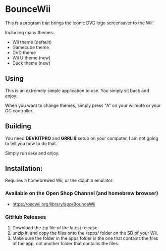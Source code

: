 # BounceWii


This is a program that brings the iconic DVD logo screensaver to the Wii!

Including many themes:

* Wii theme (default)
* Gamecube theme
* DVD theme
* Wii U theme (new)
* Duck theme (new) 

## Using

This is an extremely simple application to use. You simply sit back and enjoy. 

When you want to change themes, simply press "A" on your wiimote or your GC controller.

## Building
You need **DEVKITPRO** and **GRRLIB** setup on your computer, I am not going to tell you how to do that.

Simply run `make` and enjoy.


## Installation:
Requires a homebrewed Wii, or the dolphin emulator.

### Available on the Open Shop Channel (and homebrew browser)
- https://oscwii.org/library/app/BounceWii

### GitHub Releases
1. Download the zip file of the latest release.
2. unzip it, and copy the files onto the /apps/ folder on the SD of your Wii.
3. Make sure the folder in the apps folder is the one that contains the files of the app, not another folder that contains the files.



